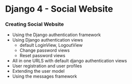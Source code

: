 # Django 4 - Social Website
### Creating Social Website
- Using the Django authentication framework
- Using Django authentication views
    - default LoginView, LogoutView
    - Change password views
    - Reset password views
- All in one URLS with default django authentication views
- User registration and user profiles
- Extending the user model
- Using the messages framework